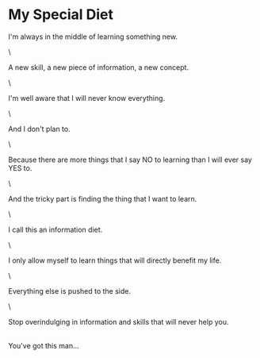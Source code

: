 # My Special Diet

I'm always in the middle of learning something new.

\


A new skill, a new piece of information, a new concept.

\


I'm well aware that I will never know everything.

\


And I don't plan to.

\


Because there are more things that I say NO to learning than I will ever say YES to.

\


And the tricky part is finding the thing that I want to learn.

\


I call this an information diet.

\


I only allow myself to learn things that will directly benefit my life.

\


Everything else is pushed to the side.

\


Stop overindulging in information and skills that will never help you.

\
You've got this man...
